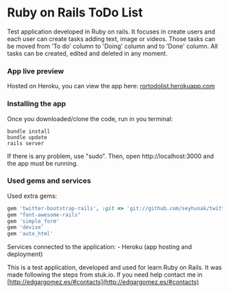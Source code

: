 # Ruby on Rails ToDo List
Test application developed in Ruby on rails. It focuses in create users and each user can create tasks adding text, image or videos. Those tasks can be moved from 'To do' column to 'Doing' column and to 'Done' column. All tasks can be created, edited and deleted in any moment.

### App live preview
Hosted on Heroku, you can view the app here: [rortodolist.herokuapp.com](http://rortodolist.herokuapp.com)

### Installing the app

Once you downloaded/clone the code, run in you terminal:

    bundle install
    bundle update
    rails server

If there is any problem, use "sudo". Then, open http://localhost:3000 and the app must be running.

### Used gems and services

Used extra gems:
```ruby
gem 'twitter-bootstrap-rails', :git => 'git://github.com/seyhunak/twitter-bootstrap-rails.git'
gem "font-awesome-rails"
gem 'simple_form'
gem 'devise'
gem 'auto_html'
```

Services connected to the application:
    - Heroku (app hosting and deployment)


This is a test application, developed and used for learn Ruby on Rails. It was made following the steps from stuk.io. If you need help contact me in [http://edgargomez.es/#contacts](http://edgargomez.es/#contacts)

